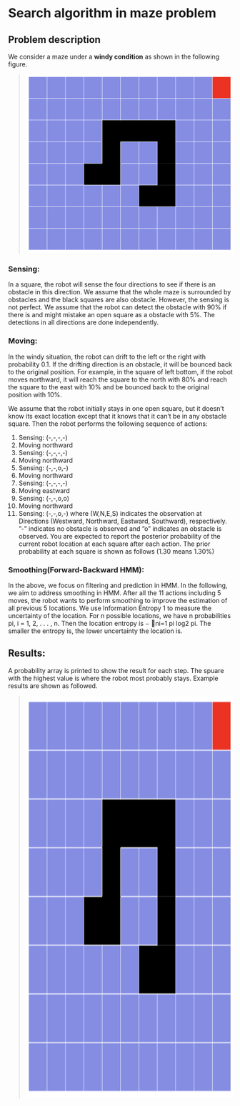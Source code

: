 # Search algorithm in maze problem

## Problem description

We consider a maze under a **windy condition** as shown in the following figure. 

><div align=center><img width="550" height="400" src="https://github.com/saddiesh/Algorithms/blob/master/HMM_maze_localization/initial_maze.png"/>


### **Sensing:**
  
  In a square, the robot will sense the four directions to see if there is an obstacle in this direction. We assume that the whole maze is surrounded by obstacles and the black squares are also obstacle. However, the sensing is not perfect. We assume that the robot can detect the obstacle with 90% if there is and might mistake an open square as a obstacle with 5%. The detections in all directions are done independently.
  
### **Moving:**
  
  In the windy situation, the robot can drift to the left or the right with probability 0.1. If the drifting direction is an obstacle, it will be bounced back to the original position. For example, in the square of left bottom, if the robot moves northward, it will reach the square to the north with 80% and reach the square to the east with 10% and be bounced back to the original position with 10%.


We assume that the robot initially stays in one open square, but it doesn’t know its exact location except that it knows that it can’t be in any obstacle square. Then the robot performs the following sequence of actions:
1. Sensing: (-,-,-,-)
2. Moving northward 
3. Sensing: (-,-,-,-)
4. Moving northward 
5. Sensing: (-,-,o,-) 
6. Moving northward 
7. Sensing: (-,-,-,-)
8. Moving eastward 
9. Sensing: (-,-,o,o)
10. Moving northward
11. Sensing: (-,-,o,-)
where (W,N,E,S) indicates the observation at Directions (Westward, Northward, Eastward, Southward), respectively. ”-” indicates no obstacle is observed and ”o” indicates an obstacle is observed.
You are expected to report the posterior probability of the current robot location at each square after each action. The prior probability at each square is shown as follows (1.30 means 1.30%)


### **Smoothing(Forward-Backward HMM):**

In the above, we focus on filtering and prediction in HMM. In the following, we aim to address smoothing in HMM. After all the 11 actions including 5 moves, the robot wants to perform smoothing to improve the estimation of all previous 5 locations.
We use Information Entropy 1 to measure the uncertainty of the location. For n possible locations, we have n probabilities pi, i = 1, 2, . . . , n. Then the location entropy is − 􏰀ni=1 pi log2 pi. The smaller the entropy is, the lower uncertainty the location is.

## Results:

A probability array is printed to show the result for each step. The spuare with the highest value is where the robot most probably stays.
Example results are shown as followed. 

><div align=center><img width="550" height="900" src="https://github.com/saddiesh/Algorithms/blob/master/HMM_maze_localization/initial_maze.png"/>


